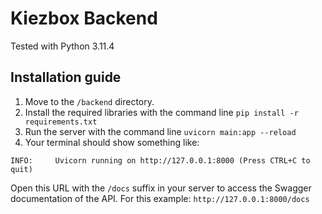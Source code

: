 # Kiezbox Backend

Tested with Python 3.11.4

## Installation guide

1. Move to the `/backend` directory.
2. Install the required libraries with the command line `pip install -r requirements.txt`
3. Run the server with the command line `uvicorn main:app --reload`
4. Your terminal should show something like: 

```
INFO:     Uvicorn running on http://127.0.0.1:8000 (Press CTRL+C to quit)
```

Open this URL with the `/docs` suffix in your server to access the Swagger documentation of the API. For this example: `http://127.0.0.1:8000/docs`